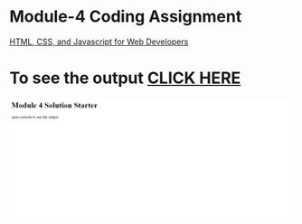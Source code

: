 
# Module-4 Coding Assignment

<a href="https://www.coursera.org/learn/html-css-javascript-for-web-developers">HTML, CSS, and Javascript for Web Developers</a>

# To see the output [CLICK HERE](https://2goofy.github.io/Assignments/Module%204-Solution/)

<img src="https://github.com/2Goofy/2Goofy.github.io/blob/main/Assignments/Module%204-Solution/Module%204.PNG">
